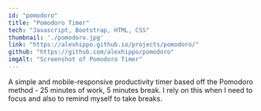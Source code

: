 ```yaml
---
id: "pomodoro"
title: "Pomodoro Timer"
tech: "Javascript, Bootstrap, HTML, CSS"
thumbnail: './pomodoro.jpg'
link: "https://alexhippo.github.io/projects/pomodoro/"
github: "https://github.com/alexhippo/pomodoro"
imgAlt: "Screenshot of Pomodoro Timer"
---
```

A simple and mobile-responsive productivity timer based off the Pomodoro method - 25 minutes of work, 5 minutes break. I rely on this when I need to focus and also to remind myself to take breaks.